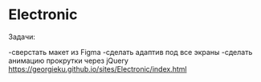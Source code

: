 # Electronic
Задачи:

 -cверстать макет из Figma
 -сделать адаптив под все экраны
 -сделать анимацию прокрутки через jQuery
 https://georgieku.github.io/sites/Electronic/index.html

